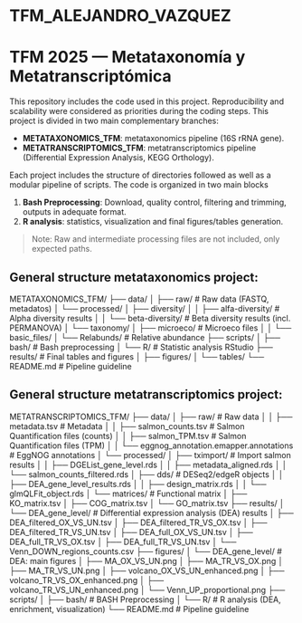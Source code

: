 # TFM_ALEJANDRO_VAZQUEZ
# TFM 2025 — Metataxonomía y Metatranscriptómica
This repository includes the code used in this project. Reproducibility and scalability were considered as priorities during the coding steps. This project is divided in two main complementary branches:
- **METATAXONOMICS_TFM**: metataxonomics pipeline (16S rRNA gene).
- **METATRANSCRIPTOMICS_TFM**: metatranscriptomics pipeline (Differential Expression Analysis, KEGG Orthology).

Each project includes the structure of directories followed as well as a modular pipeline of scripts. 
The code is organized in two main blocks
1) **Bash Preprocessing**: Download, quality control, filtering and trimming, outputs in adequate format.
2) **R analysis**: statistics, visualization and final figures/tables generation.

> Note: Raw and intermediate processing files are not included, only expected paths.

## General structure metataxonomics project:
METATAXONOMICS_TFM/
├── data/
│   ├── raw/                   # Raw data (FASTQ, metadatos) 
│   └── processed/
│       ├── diversity/
│       │   ├── alfa-diversity/   # Alpha diversity results
│       │   └── beta-diversity/   # Beta diversity results (incl. PERMANOVA)
│       └── taxonomy/
│           ├── microeco/         # Microeco files
│           │   └── basic_files/
│           └── Relabunds/        # Relative abundance 
├── scripts/
│   ├── bash/                  # Bash preprocessing
│   └── R/                     # Statistic analysis RStudio
├── results/                   # Final tables and figures
│   ├── figures/
│   └── tables/
└── README.md                  # Pipeline guideline


## General structure metatranscriptomics project:
METATRANSCRIPTOMICS_TFM/
├── data/
│   ├── raw/                     # Raw data
│   │   ├── metadata.tsv         # Metadata
│   │   ├── salmon_counts.tsv    # Salmon Quantification files (counts)
│   │   ├── salmon_TPM.tsv       # Salmon Quantification files (TPM)
│   │   └── eggnog_annotation.emapper.annotations  # EggNOG annotations
│   └── processed/
│       ├── tximport/            # Import salmon results
│       │   ├── DGEList_gene_level.rds
│       │   ├── metadata_aligned.rds
│       │   └── salmon_counts_filtered.rds
│       ├── dds/                 # DESeq2/edgeR objects
│       │   ├── DEA_gene_level_results.rds
│       │   ├── design_matrix.rds
│       │   └── glmQLFit_object.rds
│       └── matrices/            # Functional matrix
│           ├── KO_matrix.tsv
│           ├── COG_matrix.tsv
│           └── GO_matrix.tsv
├── results/
│   └── DEA_gene_level/          # Differential expression analysis (DEA) results
│       ├── DEA_filtered_OX_VS_UN.tsv
│       ├── DEA_filtered_TR_VS_OX.tsv
│       ├── DEA_filtered_TR_VS_UN.tsv
│       ├── DEA_full_OX_VS_UN.tsv
│       ├── DEA_full_TR_VS_OX.tsv
│       ├── DEA_full_TR_VS_UN.tsv
│       └── Venn_DOWN_regions_counts.csv
├── figures/
│   └── DEA_gene_level/          # DEA: main figures
│       ├── MA_OX_VS_UN.png
│       ├── MA_TR_VS_OX.png
│       ├── MA_TR_VS_UN.png
│       ├── volcano_OX_VS_UN_enhanced.png
│       ├── volcano_TR_VS_OX_enhanced.png
│       ├── volcano_TR_VS_UN_enhanced.png
│       └── Venn_UP_proportional.png
├── scripts/
│   ├── bash/                    # BASH Preprocessing
│   └── R/                       # R analysis (DEA, enrichment, visualization)
└── README.md                    # Pipeline guideline

